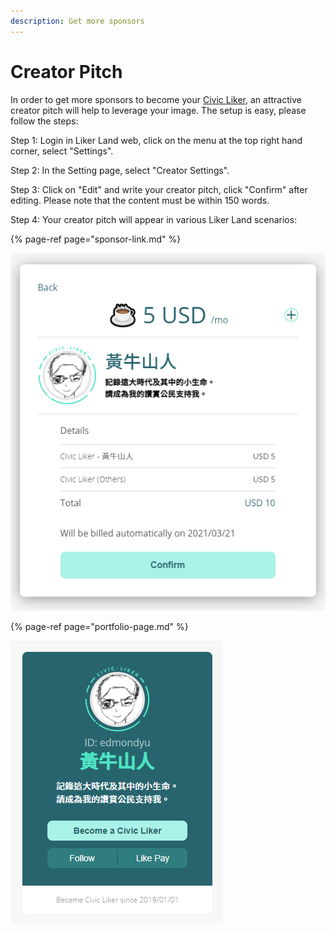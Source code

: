 ```yaml
---
description: Get more sponsors
---
```


# Creator Pitch

In order to get more sponsors to become your [Civic Liker](https://docs.like.co/user-guide/civic-liker), an attractive creator pitch will help to leverage your image.
 The setup is easy, please follow the steps:

Step 1: Login in Liker Land web, click on the menu at the top right hand corner, select "Settings".

Step 2: In the Setting page, select "Creator Settings".

Step 3: Click on "Edit" and write your creator pitch, click "Confirm" after editing. Please note that the content must be within 150 words.

Step 4: Your creator pitch will appear in various Liker Land scenarios:

{% page-ref page="sponsor-link.md" %}

![](../../.gitbook/assets/sponsor-link-en.png)

{% page-ref page="portfolio-page.md" %}

![](../../.gitbook/assets/likerid-avatar-en.png)

